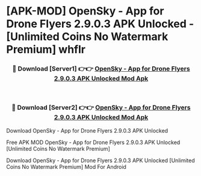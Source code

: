 # [APK-MOD] OpenSky - App for Drone Flyers 2.9.0.3 APK Unlocked - [Unlimited Coins No Watermark Premium] whflr



<div align="center">
<h3>🔴 Download [Server1] 👉👉 <a href="https://momento.my/?title=OpenSky_-_App_for_Drone_Flyers_2.9.0.3_APK_Unlocked">OpenSky - App for Drone Flyers 2.9.0.3 APK Unlocked Mod Apk</a></h3><br>

<h3>🔴 Download [Server2] 👉👉 <a href="https://momento.my/?title=OpenSky_-_App_for_Drone_Flyers_2.9.0.3_APK_Unlocked">OpenSky - App for Drone Flyers 2.9.0.3 APK Unlocked Mod Apk</a></h3>
</div>



Download OpenSky - App for Drone Flyers 2.9.0.3 APK Unlocked 

Free APK MOD OpenSky - App for Drone Flyers 2.9.0.3 APK Unlocked [Unlimited Coins No Watermark Premium]

Download OpenSky - App for Drone Flyers 2.9.0.3 APK Unlocked [Unlimited Coins No Watermark Premium] Mod For Android
